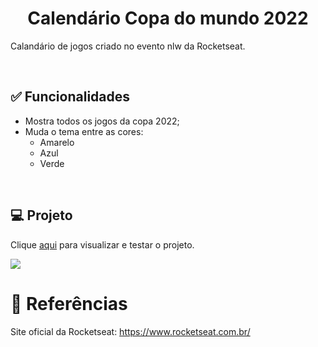 <h1 align="center">Calendário Copa do mundo 2022</h1>

<p>Calandário de jogos criado no evento nlw da Rocketseat.</p><br>

<h2>✅ Funcionalidades</h2>
    <ul>
    <li>Mostra todos os jogos da copa 2022;</li>
    <li >Muda o tema entre as cores:
        <ul>
            <li>Amarelo</li>
            <li>Azul</li>
            <li>Verde</li>
        </ul>
    </li>
</ul><br>

<h2>💻 Projeto</h2>

<p>Clique <a href="https://thainno.github.io/Calendario-Copa-2022/">aqui</a> para visualizar e testar o projeto.</p

<img src="https://github.com/Thainno/Calendario-Copa-2022/blob/main/preview/copa-preview.png"></img><br>

### 

<h1>🔗 Referências</h1>
<p>Site oficial da Rocketseat: <a href="https://www.rocketseat.com.br/"</a>https://www.rocketseat.com.br/</p>
